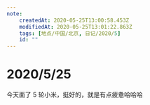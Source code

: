 ```yaml
---
note:
    createdAt: 2020-05-25T13:00:58.453Z
    modifiedAt: 2020-05-25T13:01:22.863Z
    tags: [地点/中国/北京, 日记/2020/5]
    id: ""
---
```

# 2020/5/25
今天面了 5 轮小米，挺好的，就是有点疲惫哈哈哈